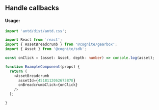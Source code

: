 ## Handle callbacks

<!-- STORY -->

#### Usage:

```typescript jsx
import 'antd/dist/antd.css';

import React from 'react';
import { AssetBreadcrumb } from '@cognite/gearbox';
import { Asset } from '@cognite/sdk';

const onClick = (asset: Asset, depth: number) => console.log(asset);

function ExampleComponent(props) {
  return (
    <AssetBreadcrumb 
      assetId={4518112062673878} 
      onBreadcrumbClick={onClick} 
    />
  );

}
```
